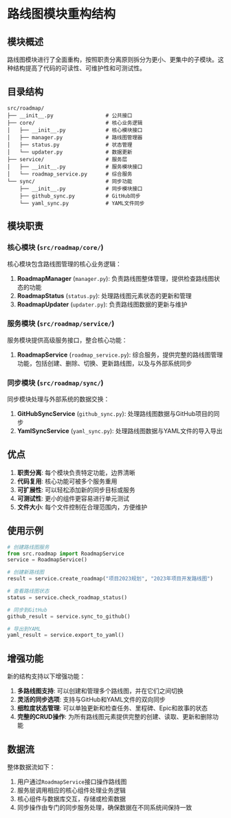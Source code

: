# 路线图模块重构结构

## 模块概述

路线图模块进行了全面重构，按照职责分离原则拆分为更小、更集中的子模块。这种结构提高了代码的可读性、可维护性和可测试性。

## 目录结构

```
src/roadmap/
├── __init__.py                 # 公共接口
├── core/                       # 核心业务逻辑
│   ├── __init__.py             # 核心模块接口
│   ├── manager.py              # 路线图管理器
│   ├── status.py               # 状态管理
│   └── updater.py              # 数据更新
├── service/                    # 服务层
│   ├── __init__.py             # 服务模块接口
│   └── roadmap_service.py      # 综合服务
└── sync/                       # 同步功能
    ├── __init__.py             # 同步模块接口
    ├── github_sync.py          # GitHub同步
    └── yaml_sync.py            # YAML文件同步
```

## 模块职责

### 核心模块 (`src/roadmap/core/`)

核心模块包含路线图管理的核心业务逻辑：

1. **RoadmapManager** (`manager.py`): 负责路线图整体管理，提供检查路线图状态的功能
2. **RoadmapStatus** (`status.py`): 处理路线图元素状态的更新和管理
3. **RoadmapUpdater** (`updater.py`): 负责路线图数据的更新与维护

### 服务模块 (`src/roadmap/service/`)

服务模块提供高级服务接口，整合核心功能：

1. **RoadmapService** (`roadmap_service.py`): 综合服务，提供完整的路线图管理功能，包括创建、删除、切换、更新路线图，以及与外部系统同步

### 同步模块 (`src/roadmap/sync/`)

同步模块处理与外部系统的数据交换：

1. **GitHubSyncService** (`github_sync.py`): 处理路线图数据与GitHub项目的同步
2. **YamlSyncService** (`yaml_sync.py`): 处理路线图数据与YAML文件的导入导出

## 优点

1. **职责分离**: 每个模块负责特定功能，边界清晰
2. **代码复用**: 核心功能可被多个服务重用
3. **可扩展性**: 可以轻松添加新的同步目标或服务
4. **可测试性**: 更小的组件更容易进行单元测试
5. **文件大小**: 每个文件控制在合理范围内，方便维护

## 使用示例

```python
# 创建路线图服务
from src.roadmap import RoadmapService
service = RoadmapService()

# 创建新路线图
result = service.create_roadmap("项目2023规划", "2023年项目开发路线图")

# 查看路线图状态
status = service.check_roadmap_status()

# 同步到GitHub
github_result = service.sync_to_github()

# 导出到YAML
yaml_result = service.export_to_yaml()
```

## 增强功能

新的结构支持以下增强功能：

1. **多路线图支持**: 可以创建和管理多个路线图，并在它们之间切换
2. **灵活的同步选项**: 支持与GitHub和YAML文件的双向同步
3. **细粒度状态管理**: 可以单独更新和检查任务、里程碑、Epic和故事的状态
4. **完整的CRUD操作**: 为所有路线图元素提供完整的创建、读取、更新和删除功能

## 数据流

整体数据流如下：

1. 用户通过`RoadmapService`接口操作路线图
2. 服务层调用相应的核心组件处理业务逻辑
3. 核心组件与数据库交互，存储或检索数据
4. 同步操作由专门的同步服务处理，确保数据在不同系统间保持一致
